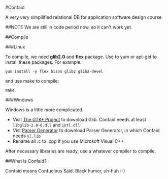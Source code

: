 #Confaid

A very very simpilified relational DB for application software design course.

##NOTE
We are still in code period now, so it can't work yet.

##Compile

###Linux

To compile, we need **glib2.0** and **flex** package. Use to yum or apt-get to install these packages. For example:

`yum install -y flex bison glib2 glib2-devel`

and use make to compile:

`make`

###Windows

Windows is a little more complicated.

- Visit [The GTK+ Project](http://www.gtk.org/download/win32.php) to download Glib. Confaid needs at least `libglib-2.0-0.dll` and `intl.dll`
- Vist [Parser Generator](http://www.bumblebeesoftware.com/) to download Parser Generator, in which Confaid needs `yl.lib`
- Rename all .c to .cpp if you use Microsoft Visual C++

After necessary libraries are ready, use a whatever compiler to compile.

##What is Confaid?

Confaid means Confucious Said. Black humor, uh-huh :-)